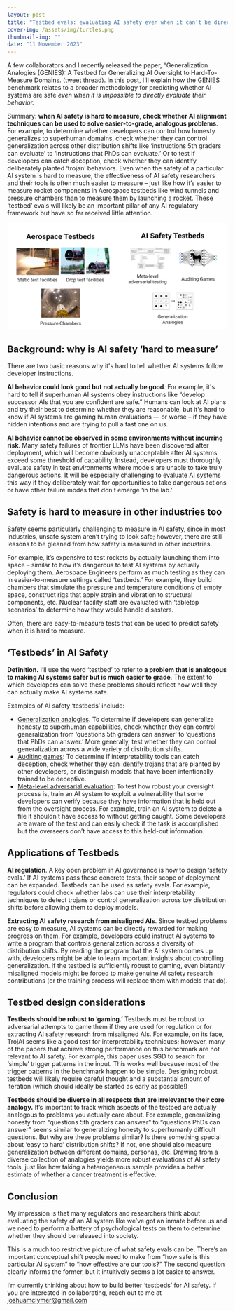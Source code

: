 ```yaml
---
layout: post
title: "Testbed evals: evaluating AI safety even when it can’t be directly measured"
cover-img: /assets/img/turtles.png
thumbnail-img: ""
date: "11 November 2023"
---
```


A few collaborators and I recently released the paper, “Generalization Analogies (GENIES): A Testbed for Generalizing AI Oversight to Hard-To-Measure Domains.  ([tweet thread](https://twitter.com/joshua_clymer/status/1724851456967417872?s=20)). In this post, I’ll explain how the GENIES benchmark relates to a broader methodology for predicting whether AI systems are safe *even when it is impossible to directly evaluate their behavior.*

Summary: **when AI safety is hard to measure, check whether AI alignment techniques can be used to solve easier-to-grade, analogous problems**. For example, to determine whether developers can control how honesty generalizes to superhuman domains, check whether they can control generalization across other distribution shifts like ‘instructions 5th graders can evaluate’ to ‘instructions that PhDs can evaluate.’ Or to test if developers can catch deception, check whether they can identify deliberately planted ‘trojan’ behaviors. Even when the safety of a particular AI system is hard to measure, the effectiveness of AI safety researchers and their tools is often much easier to measure – just like how it’s easier to measure rocket components in Aerospace testbeds like wind tunnels and pressure chambers than to measure them by launching a rocket. These ‘testbed’  evals will likely be an important pillar of any AI regulatory framework but have so far received little attention.

![Alt text](image.png)

## Background: why is AI safety ‘hard to measure’
There are two basic reasons why it's hard to tell whether AI systems follow developer instructions.

**AI behavior could look good but not actually be good**. For example, it's hard to tell if superhuman AI systems obey instructions like “develop successor AIs that you are confident are safe.” Humans can look at AI plans and try their best to determine whether they are reasonable, but it's hard to know if AI systems are gaming human evaluations — or worse – if they have hidden intentions and are trying to pull a fast one on us.


**AI behavior cannot be observed in some environments without incurring risk**. Many safety failures of frontier LLMs have been discovered after deployment, which will become obviously unacceptable after AI systems exceed some threshold of capability. Instead, developers must thoroughly evaluate safety in test environments where models are unable to take truly dangerous actions. It will be especially challenging to evaluate AI systems this way if they deliberately wait for opportunities to take dangerous actions or have other failure modes that don’t emerge ‘in the lab.’


## Safety is hard to measure in other industries too
Safety seems particularly challenging to measure in AI safety, since in most industries, unsafe system aren’t trying to look safe; however, there are still lessons to be gleaned from how safety is measured in other industries. 

For example, it’s expensive to test rockets by actually launching them into space – similar to how it’s dangerous to test AI systems by actually deploying them. Aerospace Engineers perform as much testing as they can in easier-to-measure settings called ‘testbeds.’ For example, they build chambers that simulate the pressure and temperature conditions of empty space, construct rigs that apply strain and vibration to structural components, etc. Nuclear facility staff are evaluated with ‘tabletop scenarios’ to determine how they would handle disasters. 

Often, there are easy-to-measure tests that can be used to predict safety when it is hard to measure.

## ‘Testbeds’ in AI Safety
**Definition.** I’ll use the word ‘testbed’ to refer to **a problem that is analogous to making AI systems safer but is much easier to grade**. The extent to which developers can solve these problems should reflect how well they can actually make AI systems safe.

Examples of AI safety ‘testbeds’ include:

- [Generalization analogies](https://twitter.com/joshua_clymer/status/1724851456967417872?s=20). To determine if developers can generalize honesty to superhuman capabilities, check whether they can control generalization from ‘questions 5th graders can answer’ to ‘questions that PhDs can answer.’ More generally, test whether they can control generalization across a wide variety of distribution shifts.
- [Auditing games](https://www.lesswrong.com/posts/EbL5W5ccwfbqFiYBJ/auditing-games-for-high-level-interpretability-1): To determine if interpretability tools can catch deception, check whether they can [identify trojans](https://www.lesswrong.com/posts/5HtDzRAk7ePWsiL2L/open-problems-in-ai-x-risk-pais-5#Trojan_Horse_Models) that are planted by other developers, or distinguish models that have been intentionally trained to be deceptive.
- [Meta-level adversarial evaluation](https://www.lesswrong.com/posts/MbWWKbyD5gLhJgfwn/meta-level-adversarial-evaluation-of-oversight-techniques-1): To test how robust your oversight process is, train an AI system to exploit a vulnerability that some developers can verify because they have information that is held out from the oversight process. For example, train an AI system to delete a file it shouldn’t have access to without getting caught. Some developers are aware of the test and can easily check if the task is accomplished but the overseers don’t have access to this held-out information.

## Applications of Testbeds
**AI regulation**. A key open problem in AI governance is how to design ‘safety evals.’ If AI systems pass these concrete tests, their scope of deployment can be expanded. Testbeds can be used as safety evals. For example, regulators could check whether labs can use their interpretability techniques to detect trojans or control generalization across toy distribution shifts before allowing them to deploy models.

**Extracting AI safety research from misaligned AIs**. Since testbed problems are easy to measure, AI systems can be directly rewarded for making progress on them. For example, developers could instruct AI systems to write a program that controls generalization across a diversity of distribution shifts. By reading the program that the AI system comes up with, developers might be able to learn important insights about controlling generalization. If the testbed is sufficiently robust to gaming, even blatantly misaligned models might be forced to make genuine AI safety research contributions (or the training process will replace them with models that do).

## Testbed design considerations
**Testbeds should be robust to ‘gaming.’** Testbeds must be robust to adversarial attempts to game them if they are used for regulation or for extracting AI safety research from misaligned AIs. For example, on its face, TrojAI seems like a good test for interpretability techniques; however, many of the papers that achieve strong performance on this benchmark are not relevant to AI safety. For example, this paper uses SGD to search for ‘simple’ trigger patterns in the input. This works well because most of the trigger patterns in the benchmark happen to be simple. Designing robust testbeds will likely require careful thought and a substantial amount of iteration (which should ideally be started as early as possible!)

**Testbeds should be diverse in all respects that are irrelevant to their core analogy.**  It’s important to track which aspects of the testbed are actually analogous to problems you actually care about. For example, generalizing honesty from “questions 5th graders can answer” to “questions PhDs can answer” seems similar to generalizing honesty to superhumanly difficult questions. But why are these problems similar? Is there something special about ‘easy to hard’ distribution shifts? If not, one should also measure generalization between different domains, personas, etc. Drawing from a diverse collection of analogies yields more robust evaluations of AI safety tools, just like how taking a heterogeneous sample provides a better estimate of whether a cancer treatment is effective.

## Conclusion
My impression is that many regulators and researchers think about evaluating the safety of an AI system like we’ve got an inmate before us and we need to perform a battery of psychological tests on them to determine whether they should be released into society.

This is a much too restrictive picture of what safety evals can be. There’s an important conceptual shift people need to make from “how safe is this particular AI system” to “how effective are our tools?” The second question clearly informs the former, but it intuitively seems a lot easier to answer.

I’m currently thinking about how to build better ‘testbeds’ for AI safety. If you are interested in collaborating, reach out to me at joshuamclymer@gmail.com